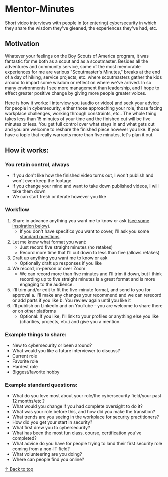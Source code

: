 # Mentor-Minutes
Short video interviews with people in (or entering) cybersecurity in which they share the wisdom they've gleaned, the experiences they've had, etc.


## Motivation
Whatever your feelings on the Boy Scouts of America program, it was fantastic for me both as a scout and as a scoutmaster. Besides all the adventures and community service, some of the most memorable experiences for me are various "Scoutmaster's Minutes," breaks at the end of a day of hiking, service projects, etc. where scoutmasters gather the kids around to impart some wisdom or reflect on where we've arrived. In so many environments I see more management than leadership, and I hope to effect greater positive change by giving more people greater voices.

Here is how it works: I interview you (audio or video) and seek your advice for people in cybersecurity, either those approaching your role, those facing workplace challenges, working through constraints, etc.. The whole thing takes less than 15 minutes of your time and the finished cut will be five minutes or less. You get full control over what stays in and what gets cut and you are welcome to reshare the finished piece however you like. If you have a topic that really warrants more than five minutes, let's plan it out.

## How it works:

### You retain control, always
- If you don't like how the finished video turns out, I won't publish and won't even keep the footage
- If you change your mind and want to take down published videos, I will take them down
- We can start fresh or iterate however you like

### Workflow
1. Share in advance anything you want me to know or ask ([see some inspiration below](#example-things-to-share)).
    - If you don't have specifics you want to cover, I'll ask you some [standard questions](#example-standard-questions).
1. Let me know what format you want:
    - Just record five straight minutes (no retakes)
    - Record more time that I'll cut down to less than five (allows retakes)
1. Draft up anything you want me to know or ask
    - Optionally draft up responses if you like
1. We record, in-person or over Zoom
    - We can record more than five minutes and I'll trim it down, but I think recording up to five straight minutes is a great format and is more engaging to the audience. 
1. I'll trim and/or edit to fit the five-minute format, and send to you for approval
    a. I'll make any changes your recommend and we can rerecord or add parts if you like
    b. You review again until you like it
1. I'll publish on LinkedIn and on YouTube - you are welcome to share there or on other platforms
    - Optional: If you like, I'll link to your profiles or anything else you like (charities, projects, etc.) and give you a mention. 

### Example things to share:
- New to cybersecurity or been around?
- What would you like a future interviewer to discuss?
- Current role
- Favorite role
- Hardest role
- Biggest/favorite hobby

### Example standard questions:
- What do you love most about your role/the cybersecurity field/your past 12 months/etc.?
- What would you change if you had complete oversight to do it?
- What was your role before this, and how did you make the transition?
- What trends are you seeing in the workplace for security practitioners?
- How did you get your start in security?
- What first drew you to cybersecurity?
- What has been the most fun class, course, certification you've completed?
- What advice do you have for people trying to land their first security role coming from a non-IT field?
- What volunteering are you doing?
- Where can people find you online?

[↑ Back to top](#mentor-minutes)
